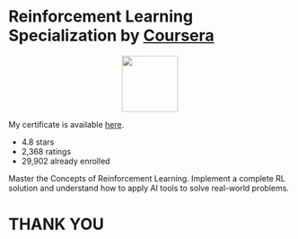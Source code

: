 # Reinforcement Learning Specialization by [Coursera](https://www.coursera.org/specializations/reinforcement-learning)

<p align="center"><img width="100" src="https://mindfieldconsulting.com/wp-content/uploads/2018/07/coursera-logo.png" />  </p>

My certificate is available [here]().

- 4.8 stars
- 2,368 ratings
- 29,902 already enrolled
    
Master the Concepts of Reinforcement Learning. Implement a complete RL solution and understand how to apply AI tools to solve real-world problems.

# THANK YOU
